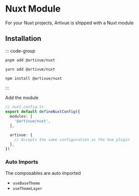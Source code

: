 # Nuxt Module

For your Nuxt projects, Artivue is shipped with a Nuxt module

## Installation

::: code-group

```bash [pnpm]
pnpm add @artivue/nuxt
```

```bash [yarn]
yarn add @artivue/nuxt
```

```bash [npm]
npm install @artivue/nuxt
```

:::

Add the module

```typescript
// nuxt.config.ts
export default defineNuxtConfig({
  modules: [
    '@artivue/nuxt',
  ],

  artivue: {
    // Accepts the same configuration as the Vue plugin
  },
})
```

### Auto Imports

The composables are auto imported

- `useBaseTheme`
- `useThemeLayer`
